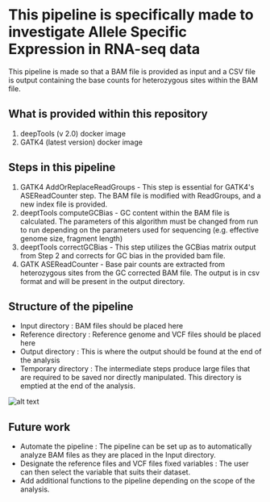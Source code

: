 # This pipeline is specifically made to investigate Allele Specific Expression in RNA-seq data
This pipeline is made so that a BAM file is provided as input and a CSV file is output containing the base counts for heterozygous sites within the BAM file.

## What is provided within this repository
1. deepTools (v 2.0) docker image
2. GATK4 (latest version) docker image

## Steps in this pipeline
1. GATK4 AddOrReplaceReadGroups - This step is essential for GATK4's ASEReadCounter step. The BAM file is modified with ReadGroups, and a new index file is provided.
2. deeptTools computeGCBias - GC content within the BAM file is calculated. The parameters of this algorithm must be changed from run to run depending on the parameters used for sequencing (e.g. effective genome size, fragment length)
3. deeptTools correctGCBias - This step utilizes the GCBias matrix output from Step 2 and corrects for GC bias in the provided bam file.
4. GATK ASEReadCounter - Base pair counts are extracted from heterozygous sites from the GC corrected BAM file. The output is in csv format and will be present in the output directory.

## Structure of the pipeline
 - Input directory : BAM files should be placed here
 - Reference directory : Reference genome and VCF files should be placed here
 - Output directory : This is where the output should be found at the end of the analysis
 - Temporary directory : The intermediate steps produce large files that are required to be saved nor directly manipulated. This directory is emptied at the end of the analysis.
 
 ![alt text](https://github.com/hilmialshakhshir/DCM/blob/master/pipeline.png)
 
 ## Future work
 - Automate the pipeline : The pipeline can be set up as to automatically analyze BAM files as they are placed in the Input directory.
 - Designate the reference files and VCF files fixed variables : The user can then select the variable that suits their dataset.
 - Add additional functions to the pipeline depending on the scope of the analysis.
